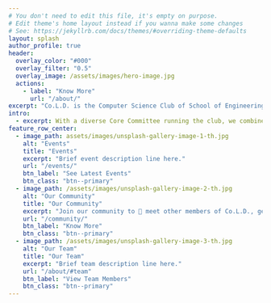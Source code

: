```yaml
---
# You don't need to edit this file, it's empty on purpose.
# Edit theme's home layout instead if you wanna make some changes
# See: https://jekyllrb.com/docs/themes/#overriding-theme-defaults
layout: splash
author_profile: true
header:
  overlay_color: "#000"
  overlay_filter: "0.5"
  overlay_image: /assets/images/hero-image.jpg
  actions:
    - label: "Know More"
      url: "/about/"
excerpt: "Co.L.D. is the Computer Science Club of School of Engineering, JNU. We help the students of SE to come together and become a part of the institute's coding community. "
intro:
  - excerpt: With a diverse Core Committee running the club, we combine individual expertise and insight to help our members grow their professional skills while also serving as a link to the professional industry by making available to our members a plethora of oppurtunites.
feature_row_center:
  - image_path: assets/images/unsplash-gallery-image-1-th.jpg
    alt: "Events"
    title: "Events"
    excerpt: "Brief event description line here."
    url: "/events/"
    btn_label: "See Latest Events"
    btn_class: "btn--primary"
  - image_path: /assets/images/unsplash-gallery-image-2-th.jpg
    alt: "Our Community"
    title: "Our Community"
    excerpt: "Join our community to 🤝 meet other members of Co.L.D., get to work on new 🔧🚧 projects, and 🎤 talk to our Core Committee. "
    url: "/community/"
    btn_label: "Know More"
    btn_class: "btn--primary"
  - image_path: /assets/images/unsplash-gallery-image-3-th.jpg
    alt: "Our Team"
    title: "Our Team"
    excerpt: "Brief team description line here."
    url: "/about/#team"
    btn_label: "View Team Members"
    btn_class: "btn--primary"
---
```

<!-- 
{% include feature_row id="intro" type="center" %}

{% include feature_row id="feature_row_center" type="center" %} -->
